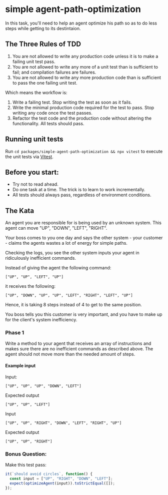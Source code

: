 # simple agent-path-optimization

In this task, you'll need to help an agent optimize his path so as to do less steps while getting to its destintaion.

## The Three Rules of TDD

1. You are not allowed to write any production code unless it is to make a failing unit test pass.
2. You are not allowed to write any more of a unit test than is sufficient to fail; and compilation failures are failures.
3. You are not allowed to write any more production code than is sufficient to pass the one failing unit test.

Which means the workflow is:

1. Write a failing test. Stop writing the test as soon as it fails.
2. Write the minimal production code required for the test to pass. Stop writing any code once the test passes.
3. Refactor the test code and the production code without altering the functionality. All tests should pass.

## Running unit tests

Run `cd packages/simple-agent-path-optimization && npx vitest` to execute the unit tests via [Vitest](https://vitest.dev).

## Before you start:
* Try not to read ahead. 
* Do one task at a time. The trick is to learn to work incrementally.
* All tests should always pass, regardless of environment conditions.

## The Kata

An agent you are responsible for is being used by an unknown system. This agent can move "UP", "DOWN", "LEFT", "RIGHT".

Your boss comes to you one day and says the other system - your customer - claims the agents wastes a lot of energy for simple paths.

Checking the logs, you see the other system inputs your agent in ridiculously inefficient commands.

Instead of giving the agent the following command: 
```
["UP", "UP", "LEFT", "UP"]
``` 
it receives the following: 
```
["UP", "DOWN", "UP", "UP", "LEFT", "RIGHT", "LEFT", "UP"]
```
Hence, it is taking 8 steps instead of 4 to get to the same position.

You boss tells you this customer is very important, and you have to make up for the client's system inefficiency.

### Phase 1
Write a method to your agent that receives an array of instructions and makes sure there are no inefficient commands as described above. The agent should not move more than the needed amount of steps.


#### Example input
Input:
```
["UP", "UP", "UP", "DOWN", "LEFT"]
```
Expected output
```
["UP", "UP", "LEFT"]
```
Input
```
["UP", "UP", "RIGHT", "DOWN", "LEFT", "RIGHT", "UP"]
```
Expected output
```
["UP", "UP", "RIGHT"]
```

### Bonus Question:
Make this test pass:

```javascript
it(`should avoid circles`, function() {
  const input = ["UP", "RIGHT", "DOWN", "LEFT"];
  expect(optimizeAgent(input)).toStrictEqual([]);
});
```
